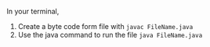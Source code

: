 In your terminal, 
1. Create a byte code form file with `javac FileName.java`
2. Use the java command to run the file `java FileName.java`